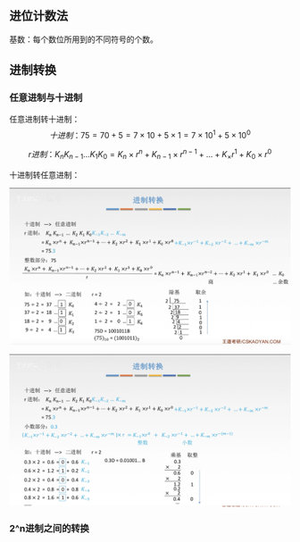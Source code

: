 ## 进位计数法

基数：每个数位所用到的不同符号的个数。

## 进制转换

### 任意进制与十进制

任意进制转十进制：
$$
十进制：75 = 70 + 5 = 7×10+5×1=7×10^1+5×10^0
$$

$$
r进制：K_nK_{n-1}...K_1K_0=K_n×r^n+K_{n-1}×r^{n-1}+...+K_×r^1+K_0×r^0
$$

十进制转任意进制：

![1596684782680](../images/1596684782680.png)

![1596684941477](../images/1596684941477.png)

### 2^n进制之间的转换

